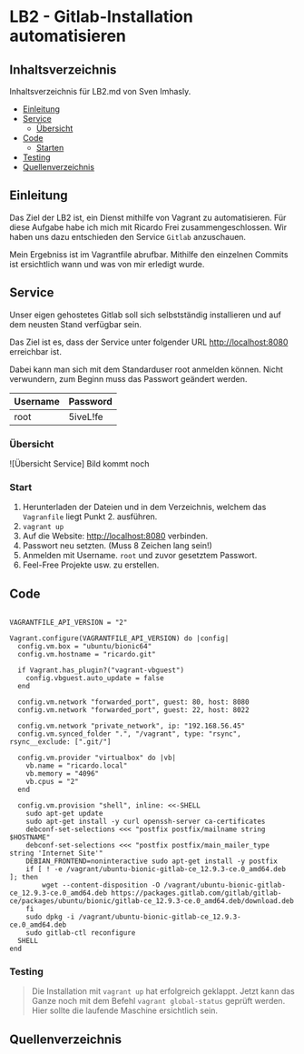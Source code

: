 # LB2 - Gitlab-Installation automatisieren

## Inhaltsverzeichnis

Inhaltsverzeichnis für LB2.md von Sven Imhasly.

- [Einleitung](#Einleitung)
- [Service](#Service)
  - [Übersicht](#Übersicht)
- [Code](#Code)
	- [Starten](#Start)
- [Testing](#Testing)
- [Quellenverzeichnis](#Quellenverzeichnis)

## Einleitung
Das Ziel der LB2 ist, ein Dienst mithilfe von Vagrant zu automatisieren. 
Für diese Aufgabe habe ich mich mit Ricardo Frei zusammengeschlossen. Wir haben uns dazu entschieden den Service `Gitlab` anzuschauen.

Mein Ergebniss ist im Vagrantfile abrufbar. Mithilfe den einzelnen Commits ist ersichtlich wann und was von mir erledigt wurde.

## Service
Unser eigen gehostetes Gitlab soll sich selbstständig installieren und auf dem neusten Stand verfügbar sein.

Das Ziel ist es, dass der Service unter folgender URL [http://localhost:8080](http://localhost:8080) erreichbar ist. 

Dabei kann man sich mit dem Standarduser root anmelden können. Nicht verwundern, zum Beginn muss das Passwort geändert werden.

Username | Password
---------|-----------
root     | 5iveL!fe 


### Übersicht
![Übersicht Service]
Bild kommt noch

### Start
1. Herunterladen der Dateien und in dem Verzeichnis, welchem das `Vagranfile` liegt Punkt 2. ausführen.
2. `vagrant up`
3. Auf die Website: [http://localhost:8080](http://localhost:8080) verbinden.
4. Passwort neu setzten. (Muss 8 Zeichen lang sein!)
5. Anmelden mit Username. `root` und zuvor gesetztem Passwort. 
6. Feel-Free Projekte usw. zu erstellen. 

## Code

<pre><code>
VAGRANTFILE_API_VERSION = "2"

Vagrant.configure(VAGRANTFILE_API_VERSION) do |config|
  config.vm.box = "ubuntu/bionic64"
  config.vm.hostname = "ricardo.git"

  if Vagrant.has_plugin?("vagrant-vbguest")
    config.vbguest.auto_update = false
  end

  config.vm.network "forwarded_port", guest: 80, host: 8080 
  config.vm.network "forwarded_port", guest: 22, host: 8022 

  config.vm.network "private_network", ip: "192.168.56.45"
  config.vm.synced_folder ".", "/vagrant", type: "rsync", rsync__exclude: [".git/"]

  config.vm.provider "virtualbox" do |vb|
    vb.name = "ricardo.local" 
    vb.memory = "4096" 
    vb.cpus = "2"
  end

  config.vm.provision "shell", inline: <<-SHELL
    sudo apt-get update 
    sudo apt-get install -y curl openssh-server ca-certificates
    debconf-set-selections <<< "postfix postfix/mailname string $HOSTNAME"
    debconf-set-selections <<< "postfix postfix/main_mailer_type string 'Internet Site'"
    DEBIAN_FRONTEND=noninteractive sudo apt-get install -y postfix
    if [ ! -e /vagrant/ubuntu-bionic-gitlab-ce_12.9.3-ce.0_amd64.deb ]; then
        wget --content-disposition -O /vagrant/ubuntu-bionic-gitlab-ce_12.9.3-ce.0_amd64.deb https://packages.gitlab.com/gitlab/gitlab-ce/packages/ubuntu/bionic/gitlab-ce_12.9.3-ce.0_amd64.deb/download.deb
    fi
    sudo dpkg -i /vagrant/ubuntu-bionic-gitlab-ce_12.9.3-ce.0_amd64.deb
    sudo gitlab-ctl reconfigure
  SHELL
end
</code></pre>

### Testing
> Die Installation mit `vagrant up` hat erfolgreich geklappt. Jetzt kann das Ganze noch mit dem Befehl `vagrant global-status` geprüft werden. Hier sollte die laufende Maschine ersichtlich sein.



## Quellenverzeichnis